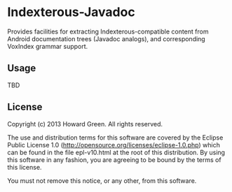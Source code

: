 # Indexterous-Javadoc

Provides facilities for extracting Indexterous-compatible content from 
Android documentation trees (Javadoc analogs), and corresponding 
VoxIndex grammar support.

## Usage

TBD

## License

Copyright (c) 2013 Howard Green. All rights reserved.
                
The use and distribution terms for this software are covered by the
Eclipse Public License 1.0 (http://opensource.org/licenses/eclipse-1.0.php)
which can be found in the file epl-v10.html at the root of this distribution.
By using this software in any fashion, you are agreeing to be bound by
the terms of this license.
 
You must not remove this notice, or any other, from this software.
